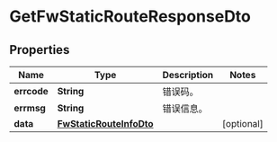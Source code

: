 
# GetFwStaticRouteResponseDto

## Properties
Name | Type | Description | Notes
------------ | ------------- | ------------- | -------------
**errcode** | **String** | 错误码。 | 
**errmsg** | **String** | 错误信息。 | 
**data** | [**FwStaticRouteInfoDto**](FwStaticRouteInfoDto.md) |  |  [optional]



